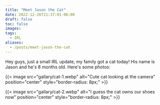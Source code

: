 ```yaml
---
title: "Meet Jason the Cat"
date: 2022-12-26T21:37:01-06:00
draft: false
toc: false
images:
tags:
  - IRL 
aliases:
  - /posts/meet-jason-the-cat
---
```


Hey guys, just a small IRL update, my family got a cat today! His name is Jason and he's 8 months old. Here's some photos:

{{< image src="gallary/cat-1.webp" alt="Cute cat looking at the camera" position="center" style="border-radius: 8px;" >}}

{{< image src="gallary/cat-2.webp" alt="I guess the cat owns our shoes now" position="center" style="border-radius: 8px;" >}}
